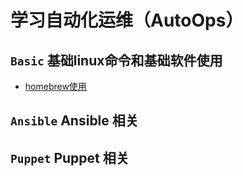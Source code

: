 # 学习自动化运维（AutoOps）

## `Basic` 基础linux命令和基础软件使用

- [homebrew使用](https://github.com/TianYongwei/LearnAutoOps/blob/master/Homebrew.md)


## `Ansible` Ansible 相关

## `Puppet` Puppet 相关

